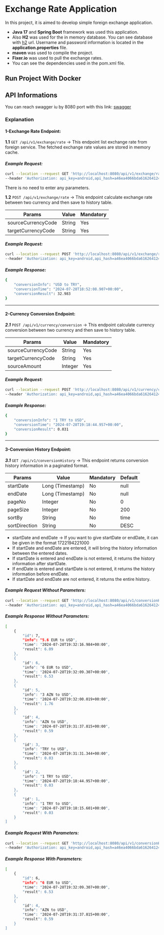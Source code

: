 # Exchange Rate Application
In this project, it is aimed to develop simple foreign exchange application. 
* **Java 17** and **Spring Boot** framework was used this application. 
* Also **H2** was used for the in memory database. You can see database with [h2](http://localhost:8080/h2-console) url. Username and password information is located in the **application.properties** file.
* **maven** was used to compile the project.
* **Fixer.io** was used to pull the exchange rates.
* You can see the dependencies used in the pom.xml file.

## Run Project With Docker

## API Informations
You can reach swagger iu by 8080 port with this link: [swagger](http://localhost:8080/swagger-ui/index.html?configUrl=/v3/api-docs/swagger-config)

### Explanation
#### 1-Exchange Rate Endpoint: 
**1.1** `GET /api/v1/exchange/rate` -> This endpoint list exchange rate from foreign service. The fetched exchange rate values are stored in memory cache.
#### _Example Request:_
```bash
curl --location --request GET 'http://localhost:8080/api/v1/exchange/rate' \
--header 'Authorization: api_key=android,api_hash=a46ea4066bda6162641240a163c06dba,api_random=random'
```
There is no need to enter any parameters.

**1.2** `POST /api/v1/exchange/rate` -> This endpoint calculate exchange rate between two currency and then save to history table.

Params | Value | Mandatory 
--- | --- | --- 
sourceCurrencyCode | String | Yes 
targetCurrencyCode | String | Yes 
#### _Example Request:_
```bash
curl --location --request POST 'http://localhost:8080/api/v1/exchange/rate/calculate?sourceCurrencyCode=USD&targetCurrencyCode=TRY' \
--header 'Authorization: api_key=android,api_hash=a46ea4066bda6162641240a163c06dba,api_random=random'
```
#### _Example Response:_
```bash
{
    "conversionInfo": "USD to TRY",
    "conversionTime": "2024-07-28T18:52:08.907+00:00",
    "conversionResult": 32.983
}
```
-----
#### 2-Currency Conversion Endpoint:
***2.1*** `POST /api/v1/currency/conversion` -> This endpoint calculate currency conversion between two currency and then save to history table.

Params | Value | Mandatory
--- | --- | --- 
sourceCurrencyCode | String | Yes
targetCurrencyCode | String | Yes
sourceAmount | Integer | Yes

#### _Example Request:_
```bash
curl --location --request POST 'http://localhost:8080/api/v1/currency/conversion?sourceCurrencyCode=TRY&targetCurrencyCode=USD&sourceAmount=1' \
--header 'Authorization: api_key=android,api_hash=a46ea4066bda6162641240a163c06dba,api_random=random'
```
#### _Example Response:_
```bash
{
    "conversionInfo": "1 TRY to USD",
    "conversionTime": "2024-07-28T19:18:44.957+00:00",
    "conversionResult": 0.031
}
```
-----
#### 3-Conversion History Endpoint:
***3.1*** `GET /api/v1/conversionHistory` -> This endpoint returns conversion history information in a paginated format.

Params | Value | Mandatory | Default
--- | --- | --- | ---
startDate | Long (Timestamp) | No | null
endDate | Long (Timestamp) | No | null
pageNo | Integer | No | 0
pageSize | Integer | No | 200
sortBy | String | No | time
sortDirection | String | No | DESC

* startDate and endDate -> If you want to give startDate or endDate, it can be given in the format 1722194221000
* If startDate and endDate are entered, it will bring the history information between the entered dates.
* If startDate is entered and endDate is not entered, it returns the history information after startDate.
* If endDate is entered and startDate is not entered, it returns the history information before endDate.
* If startDate and endDate are not entered, it returns the entire history.

#### _Example Request Without Parameters:_
```bash
curl --location --request GET 'http://localhost:8080/api/v1/conversionHistory' \
--header 'Authorization: api_key=android,api_hash=a46ea4066bda6162641240a163c06dba,api_random=random'
```
#### _Example Response Without Parameters:_
```bash
[
    {
        "id": 7,
        "info": "5.6 EUR to USD",
        "time": "2024-07-28T19:32:16.984+00:00",
        "result": 6.09
    },
    {
        "id": 6,
        "info": "6 EUR to USD",
        "time": "2024-07-28T19:32:09.307+00:00",
        "result": 6.53
    },
    {
        "id": 5,
        "info": "3 AZN to USD",
        "time": "2024-07-28T19:32:00.019+00:00",
        "result": 1.76
    },
    {
        "id": 4,
        "info": "AZN to USD",
        "time": "2024-07-28T19:31:37.815+00:00",
        "result": 0.59
    },
    {
        "id": 3,
        "info": "TRY to USD",
        "time": "2024-07-28T19:31:31.344+00:00",
        "result": 0.03
    },
    {
        "id": 2,
        "info": "1 TRY to USD",
        "time": "2024-07-28T19:18:44.957+00:00",
        "result": 0.03
    },
    {
        "id": 1,
        "info": "1 TRY to USD",
        "time": "2024-07-28T19:18:15.601+00:00",
        "result": 0.03
    }
]
```

#### _Example Request With Parameters:_
```bash
curl --location --request GET 'http://localhost:8080/api/v1/conversionHistory?startDate=1722107821000&endDate=1722280621000&pageNo=2&pageSize=2&sortBy=info&sortDirection=asc' \
--header 'Authorization: api_key=android,api_hash=a46ea4066bda6162641240a163c06dba,api_random=random'
```
#### _Example Response With Parameters:_
```bash
[
    {
        "id": 6,
        "info": "6 EUR to USD",
        "time": "2024-07-28T19:32:09.307+00:00",
        "result": 6.53
    },
    {
        "id": 4,
        "info": "AZN to USD",
        "time": "2024-07-28T19:31:37.815+00:00",
        "result": 0.59
    }
]
```





